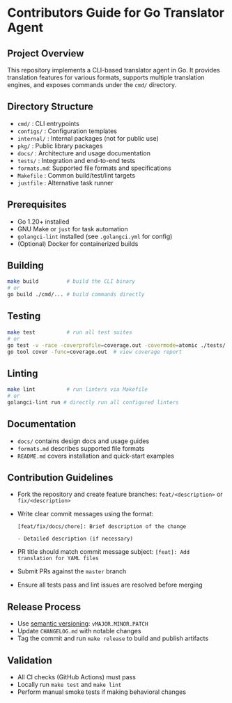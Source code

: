 # Contributors Guide for Go Translator Agent

## Project Overview

This repository implements a CLI-based translator agent in Go. It provides translation features for various formats, supports multiple translation engines, and exposes commands under the `cmd/` directory.

## Directory Structure

- `cmd/`      : CLI entrypoints
- `configs/`  : Configuration templates
- `internal/` : Internal packages (not for public use)
- `pkg/`      : Public library packages
- `docs/`     : Architecture and usage documentation
- `tests/`    : Integration and end-to-end tests
- `formats.md`: Supported file formats and specifications
- `Makefile`  : Common build/test/lint targets
- `justfile`  : Alternative task runner

## Prerequisites

- Go 1.20+ installed
- GNU Make or `just` for task automation
- `golangci-lint` installed (see `.golangci.yml` for config)
- (Optional) Docker for containerized builds

## Building

```sh
make build         # build the CLI binary
# or
go build ./cmd/... # build commands directly
```

## Testing

```sh
make test          # run all test suites
# or
go test -v -race -coverprofile=coverage.out -covermode=atomic ./tests/...     # run all unit tests
go tool cover -func=coverage.out  # view coverage report
```

## Linting

```sh
make lint          # run linters via Makefile
# or
golangci-lint run # directly run all configured linters
```

## Documentation

- `docs/` contains design docs and usage guides
- `formats.md` describes supported file formats
- `README.md` covers installation and quick-start examples

## Contribution Guidelines

- Fork the repository and create feature branches: `feat/<description>` or `fix/<description>`
- Write clear commit messages using the format:

  ```
  [feat/fix/docs/chore]: Brief description of the change

  - Detailed description (if necessary)
  ```

- PR title should match commit message subject: `[feat]: Add translation for YAML files`
- Submit PRs against the `master` branch
- Ensure all tests pass and lint issues are resolved before merging

## Release Process

- Use [semantic versioning](https://semver.org/): `vMAJOR.MINOR.PATCH`
- Update `CHANGELOG.md` with notable changes
- Tag the commit and run `make release` to build and publish artifacts

## Validation

- All CI checks (GitHub Actions) must pass
- Locally run `make test` and `make lint`
- Perform manual smoke tests if making behavioral changes
